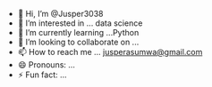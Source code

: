 - 👋 Hi, I’m @Jusper3038
- 👀 I’m interested in ... data science
- 🌱 I’m currently learning ...Python
- 💞️ I’m looking to collaborate on ...
- 📫 How to reach me ... jusperasumwa@gmail.com
- 😄 Pronouns: ...
- ⚡ Fun fact: ...

<!---
Jusper3038/Jusper3038 is a ✨ special ✨ repository because its `README.md` (this file) appears on your GitHub profile.
You can click the Preview link to take a look at your changes.
--->
